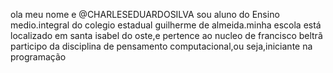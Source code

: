 ola meu nome e  @CHARLESEDUARDOSILVA sou aluno do Ensino medio.integral do colegio estadual guilherme de almeida.minha escola está localizado em santa isabel
do oste,e pertence ao nucleo de francisco beltrã
participo da disciplina de pensamento computacional,ou seja,iniciante na programação





<!---
CHARLESEDUARDOSILVA/CHARLESEDUARDOSILVA is a ✨ special ✨ repository because its `README.md` (this file) appears on your GitHub profile.
You can click the Preview link to take a look at your changes.
--->

